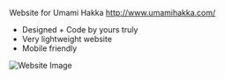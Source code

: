 Website for Umami Hakka http://www.umamihakka.com/
- Designed + Code by yours truly 
- Very lightweight website
- Mobile friendly

![Website Image](https://user-images.githubusercontent.com/5915355/83190480-156cb200-a0f8-11ea-902c-1f4cc7bcfa65.png
)
